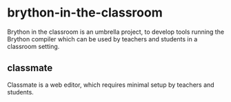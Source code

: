 brython-in-the-classroom
========================

Brython in the classroom is an umbrella project, to develop tools running the
Brython compiler which can be used by teachers and students in a classroom setting.

classmate
---------

Classmate is a web editor, which requires minimal setup by teachers and students.


